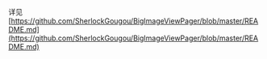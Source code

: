 详见[https://github.com/SherlockGougou/BigImageViewPager/blob/master/README.md](https://github.com/SherlockGougou/BigImageViewPager/blob/master/README.md)